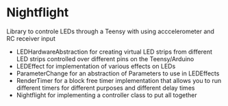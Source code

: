 # Nightflight
Library to controle LEDs through a Teensy with using acccelerometer and RC receiver input


* LEDHardwareAbstraction for creating virtual LED strips from different LED strips controlled over different pins on the Teensy/Arduino
* LEDEffect for implementation of various effects on LEDs
* ParameterChange for an abstraction of Parameters to use in LEDEffects
* RenderTimer for a block free timer implementation that allows you to run different timers for different purposes and different delay times
* Nightflight for implementing a controller class to put all together